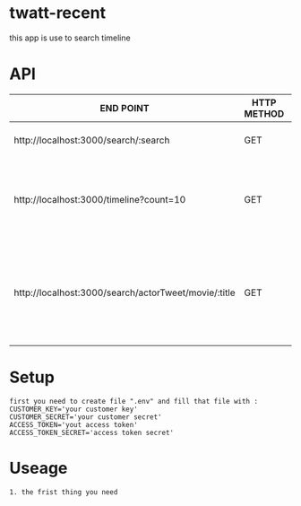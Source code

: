 # twatt-recent

this app is use to search timeline

# API
| END POINT                               | HTTP METHOD | DESCRIPTION                                                                       |
|-----------------------------------------|-------------|-----------------------------------------------------------------------------------|
| http://localhost:3000/search/:search    | GET         | search tweet that you want to find                                                |
| http://localhost:3000/timeline?count=10 | GET         | show tweet timeline, and change the value of 10 to show how many you want to show |
| http://localhost:3000/search/actorTweet/movie/:title | GET | change ':title' with movie that you want to search, and after that the data respon is tweet actor movie that you search |                                                                                 |

# Setup
```
first you need to create file ".env" and fill that file with :
CUSTOMER_KEY='your customer key'
CUSTOMER_SECRET='your customer secret'
ACCESS_TOKEN='yout access token'
ACCESS_TOKEN_SECRET='access token secret'
```

# Useage
```
1. the frist thing you need
```
